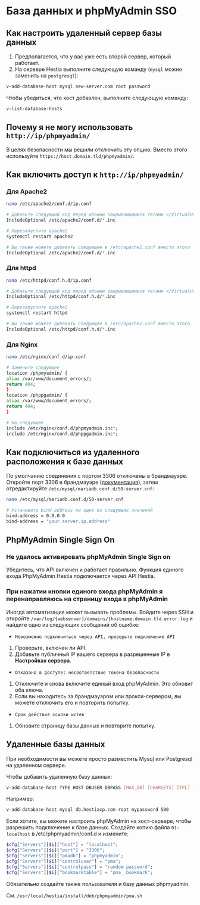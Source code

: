 # База данных и phpMyAdmin SSO

## Как настроить удаленный сервер базы данных

1. Предполагается, что у вас уже есть второй сервер, который работает.
2. На сервере Hestia выполните следующую команду (`mysql` можно заменить на `postgresql`):

```bash
v-add-database-host mysql new-server.com root password
```

Чтобы убедиться, что хост добавлен, выполните следующую команду:

```bash
v-list-database-hosts
```

## Почему я не могу использовать `http://ip/phpmyadmin/`

В целях безопасности мы решили отключить эту опцию. Вместо этого используйте `https://host.domain.tld/phpmyadmin/`.

## Как включить доступ к `http://ip/phpmyadmin/`

### Для Apache2

```bash
nano /etc/apache2/conf.d/ip.conf

# Добавьте следующий код перед обоими закрывающимися тегами </VirtualHost>
IncludeOptional /etc/apache2/conf.d/*.inc

# Перезапустите apache2
systemctl restart apache2

# Вы также можете добавить следующее в /etc/apache2.conf вместо этого
IncludeOptional /etc/apache2/conf.d/*.inc
```

### Для httpd

```bash
nano /etc/httpd/conf.h.d/ip.conf

# Добавьте следующий код перед обоими закрывающимися тегами </VirtualHost>
IncludeOptional /etc/httpd/conf.h.d/*.inc

# Перезапустите apache2
systemctl restart httpd

# Вы также можете добавить следующее в /etc/apache2.conf вместо этого
IncludeOptional /etc/httpd/conf.h.d/*.inc
```

### Для Nginx

```bash
nano /etc/nginx/conf.d/ip.conf

# Замените следующее
location /phpmyadmin/ {
alias /var/www/document_errors/;
return 404;
}
location /phppgadmin/ {
alias /var/www/document_errors/;
return 404;
}

# На следующее
include /etc/nginx/conf.d/phpmyadmin.inc*;
include /etc/nginx/conf.d/phppgadmin.inc*;
```

## Как подключиться из удаленного расположения к базе данных

По умолчанию соединения с портом 3306 отключены в брандмауэре. Откройте
порт 3306 в брандмауэре ([документация](./firewall.md)), затем отредактируйте `/etc/mysql/mariadb.conf.d/50-server.cnf`:

```bash
nano /etc/mysql/mariadb.conf.d/50-server.cnf

# Установите bind-address на одно из следующих значений
bind-address = 0.0.0.0
bind-address = "your.server.ip.address"
```

## PhpMyAdmin Single Sign On

### Не удалось активировать phpMyAdmin Single Sign on

Убедитесь, что API включен и работает правильно. Функция единого входа PhpMyAdmin Hestia подключается через API Hestia.

### При нажатии кнопки единого входа phpMyAdmin я перенаправляюсь на страницу входа в phpMyAdmin

Иногда автоматизация может вызывать проблемы. Войдите через SSH и откройте `/var/log/{webserver}/domains/{hostname.domain.tld.error.log` и найдите одно из следующих сообщений об ошибке:

- `Невозможно подключиться через API, проверьте подключение API`

1. Проверьте, включен ли API.
2. Добавьте публичный IP вашего сервера в разрешенные IP в **Настройках сервера**.
- `Отказано в доступе: несоответствие токена безопасности`
1. Отключите и снова включите единый вход phpMyAdmin. Это обновит оба ключа.
2. Если вы находитесь за брандмауэром или прокси-сервером, вы можете отключить его и повторить попытку.
- `Срок действия ссылки истек`
1. Обновите страницу базы данных и повторите попытку.

## Удаленные базы данных

При необходимости вы можете просто разместить Mysql или Postgresql на удаленном сервере.

Чтобы добавить удаленную базу данных:

```bash
v-add-database-host TYPE HOST DBUSER DBPASS [MAX_DB] [CHARSETS] [TPL] [PORT]
```

Например:

```bash
v-add-database-host mysql db.hestiacp.com root mypassword 500
```

Если хотите, вы можете настроить phpMyAdmin на хост-сервере, чтобы разрешить подключение к базе данных. Создайте копию файла `01-localhost` в /etc/phpmyadmin/conf.d и измените:

```php
$cfg["Servers"][$i]["host"] = "localhost";
$cfg["Servers"][$i]["port"] = "3306";
$cfg["Servers"][$i]["pmadb"] = "phpmyadmin";
$cfg["Servers"][$i]["controluser"] = "pma";
$cfg["Servers"][$i]["controlpass"] = "random password";
$cfg["Servers"][$i]["bookmarktable"] = "pma__bookmark";
```

Обязательно создайте также пользователя и базу данных phpmyadmin.

См. `/usr/local/hestia/install/deb/phpmyadmin/pma.sh`